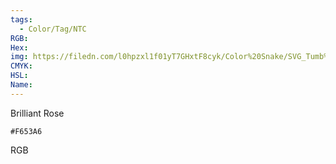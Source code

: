 ```yaml
---
tags:
  - Color/Tag/NTC
RGB:
Hex:
img: https://filedn.com/l0hpzxl1f01yT7GHxtF8cyk/Color%20Snake/SVG_Tumb%20Mass%20No%20Name/F653A6.svg
CMYK:
HSL:
Name:
---
```

Brilliant Rose
```palette
#F653A6
```
RGB
